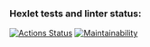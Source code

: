 ### Hexlet tests and linter status:
[![Actions Status](https://github.com/Skier54/java-project-61/actions/workflows/hexlet-check.yml/badge.svg)](https://github.com/Skier54/java-project-61/actions)
[![Maintainability](https://api.codeclimate.com/v1/badges/bc953fb0ab378995dab3/maintainability)](https://codeclimate.com/github/hexlet-boilerplates/java-package/maintainability)
